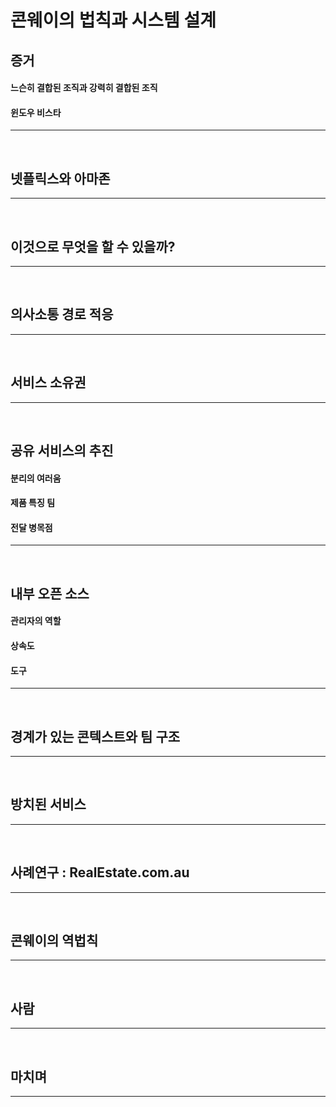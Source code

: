 콘웨이의 법칙과 시스템 설계
=====

## 증거
#### 느슨히 결합된 조직과 강력히 결합된 조직
#### 윈도우 비스타
*****
<br/>

## 넷플릭스와 아마존
*****
<br/>

## 이것으로 무엇을 할 수 있을까?
*****
<br/>

## 의사소통 경로 적응
*****
<br/>

## 서비스 소유권
*****
<br/>

## 공유 서비스의 추진
#### 분리의 여러움
#### 제품 특징 팀
#### 전달 병목점
*****
<br/>

## 내부 오픈 소스
#### 관리자의 역할
#### 상속도
#### 도구
*****
<br/>

## 경계가 있는 콘텍스트와 팀 구조
*****
<br/>

## 방치된 서비스
*****
<br/>

## 사례연구 : RealEstate.com.au
*****
<br/>

## 콘웨이의 역법칙
*****
<br/>

## 사람
*****
<br/>

## 마치며
*****
<br/>
